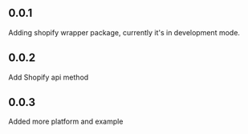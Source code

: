 ## 0.0.1
Adding shopify wrapper package, currently it's in development mode.

## 0.0.2
Add Shopify api method

## 0.0.3
Added more platform and example
